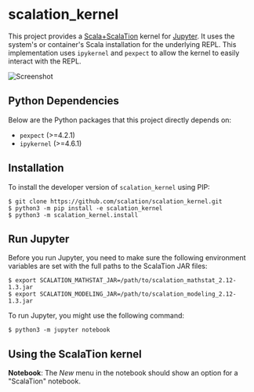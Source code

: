 # scalation_kernel

This project provides a [Scala+ScalaTion](http://cobweb.cs.uga.edu/~jam/scalation.html)
kernel for [Jupyter](http://jupyter.org). It uses the system's or container's
Scala installation for the underlying REPL. This implementation uses
```ipykernel``` and ```pexpect``` to allow the kernel to easily interact with
the REPL. 

![Screenshot](https://i.imgur.com/BlgAPsq.png)

## Python Dependencies

Below are the Python packages that this project directly depends on:

* ```pexpect``` (>=4.2.1)
* ```ipykernel``` (>=4.6.1)

## Installation

To install the developer version of ```scalation_kernel``` using PIP:
```
$ git clone https://github.com/scalation/scalation_kernel.git
$ python3 -m pip install -e scalation_kernel
$ python3 -m scalation_kernel.install
```

## Run Jupyter

Before you run Jupyter, you need to make sure the following environment
variables are set with the full paths to the ScalaTion JAR files:
```
$ export SCALATION_MATHSTAT_JAR=/path/to/scalation_mathstat_2.12-1.3.jar
$ export SCALATION_MODELING_JAR=/path/to/scalation_modeling_2.12-1.3.jar
```

To run Jupyter, you might use the following command:
```
$ python3 -m jupyter notebook
```

## Using the ScalaTion kernel

**Notebook**: The *New* menu in the notebook should show an option for a
"ScalaTion" notebook.

